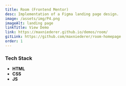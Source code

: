 ```yaml
---
title: Room (Frontend Mentor)
desc: Implementation of a Figma landing page design.
image: /assets/img/P4.png
imageAlt: landing page
linkTitle: View Demo
link: https://maxniederer.github.io/demos/room/
gitLink: https://github.com/maxniederer/room-homepage
order: 1
---
```


### Tech Stack

- **HTML**
- **CSS**
- **JS**
